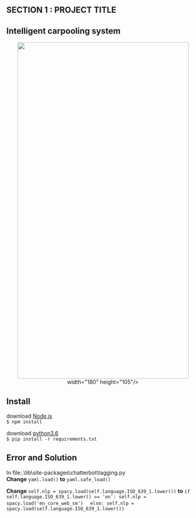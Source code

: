 ## SECTION 1 : PROJECT TITLE
## Intelligent carpooling system

<div align=center>
<img src="https://github.com/kaiyangHebert/CyberCaptain/blob/main/img/first%20page.jpg?raw=true" width="447" height="879"> width="180" height="105"/>
</div>


## 
  
## Install
download [Node.js](https://nodejs.org/en/download/)  
`$ npm install`  
  
download [python3.6](https://www.python.org/downloads/release/python-360/)  
`$ pip install -r requirements.txt`  

## Error and Solution  
In file:.\lib\site-packages\chatterbot\tagging.py  
**Change** `yaml.load()` **to** `yaml.safe_load() `  
  
**Change** `self.nlp = spacy.load(self.language.ISO_639_1.lower())` **to**
`if self.language.ISO_639_1.lower() == 'en': self.nlp = spacy.load('en_core_web_sm')  `
`else: self.nlp = spacy.load(self.language.ISO_639_1.lower())`

